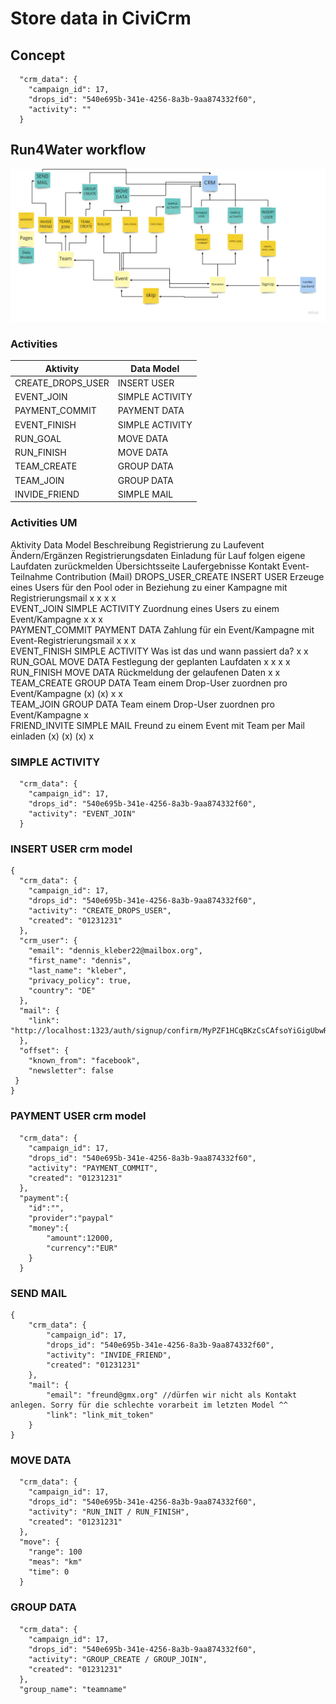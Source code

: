 # Store data in CiviCrm

## Concept

```
  "crm_data": {
    "campaign_id": 17,
    "drops_id": "540e695b-341e-4256-8a3b-9aa874332f60",
    "activity": ""
  }
```


## Run4Water workflow

![Workflow](Workflow_Run4Water.jpg)


### Activities
| Aktivity  | Data Model |
| ------------- | ------------- |
| CREATE_DROPS_USER    | INSERT USER  |
| EVENT_JOIN    | SIMPLE ACTIVITY  |
| PAYMENT_COMMIT   | PAYMENT DATA  |
| EVENT_FINISH    | SIMPLE ACTIVITY  |
| RUN_GOAL    | MOVE DATA  |
| RUN_FINISH    | MOVE DATA  |
| TEAM_CREATE    | GROUP DATA  |
| TEAM_JOIN    | GROUP DATA  |
| INVIDE_FRIEND    | SIMPLE MAIL  |

### Activities UM
Aktivity	Data Model	Beschreibung	Registrierung zu Laufevent	Ändern/Ergänzen Registrierungsdaten	Einladung für Lauf folgen	eigene Laufdaten zurückmelden	Übersichtsseite Laufergebnisse	Kontakt	Event-Teilnahme	Contribution	(Mail)
DROPS_USER_CREATE	INSERT USER	Erzeuge eines Users für den Pool oder in Beziehung zu einer Kampagne mit Registrierungsmail	x	x	x			x			
EVENT_JOIN	SIMPLE ACTIVITY	Zuordnung eines Users zu einem Event/Kampagne	x		x				x		
PAYMENT_COMMIT	PAYMENT DATA	Zahlung für ein Event/Kampagne mit Event-Registrierungsmail	x		x					x	
EVENT_FINISH	SIMPLE ACTIVITY	Was ist das und wann passiert da?				x			x		
RUN_GOAL	MOVE DATA	Festlegung der geplanten Laufdaten	x	x	x				x		
RUN_FINISH	MOVE DATA	Rückmeldung der gelaufenen Daten 				x			x		
TEAM_CREATE	GROUP DATA	Team einem Drop-User zuordnen pro Event/Kampagne	(x)	(x)	x				x		
TEAM_JOIN	GROUP DATA	Team einem Drop-User zuordnen pro Event/Kampagne							x		
FRIEND_INVITE	SIMPLE MAIL	Freund zu einem Event mit Team per Mail einladen	(x)	(x)	(x)						x



### SIMPLE ACTIVITY

```
  "crm_data": {
    "campaign_id": 17,
    "drops_id": "540e695b-341e-4256-8a3b-9aa874332f60",
    "activity": "EVENT_JOIN"
  }
```

### INSERT USER crm model
```
{
  "crm_data": {
    "campaign_id": 17,
    "drops_id": "540e695b-341e-4256-8a3b-9aa874332f60",
    "activity": "CREATE_DROPS_USER",
    "created": "01231231"
  },
  "crm_user": {
    "email": "dennis_kleber22@mailbox.org",
    "first_name": "dennis",
    "last_name": "kleber",
    "privacy_policy": true,
    "country": "DE"
  },
  "mail": {
    "link": "http://localhost:1323/auth/signup/confirm/MyPZF1HCqBKzCsCAfsoYiGigUbwRflzpf8Mt6NOmaTc="
  },
  "offset": {
    "known_from": "facebook",
    "newsletter": false
 }
}
```
### PAYMENT USER crm model

```
  "crm_data": {
    "campaign_id": 17,
    "drops_id": "540e695b-341e-4256-8a3b-9aa874332f60",
    "activity": "PAYMENT_COMMIT",
    "created": "01231231"
  },
  "payment":{
    "id":"",
    "provider":"paypal"
    "money":{
        "amount":12000,
        "currency":"EUR"
    }  
  }
```

### SEND MAIL

```
{
    "crm_data": {
        "campaign_id": 17,
        "drops_id": "540e695b-341e-4256-8a3b-9aa874332f60",
        "activity": "INVIDE_FRIEND",
        "created": "01231231"
    },
    "mail": {
        "email": "freund@gmx.org" //dürfen wir nicht als Kontakt anlegen. Sorry für die schlechte vorarbeit im letzten Model ^^
        "link": "link_mit_token"
    }
}
```

### MOVE DATA


```
  "crm_data": {
    "campaign_id": 17,
    "drops_id": "540e695b-341e-4256-8a3b-9aa874332f60",
    "activity": "RUN_INIT / RUN_FINISH",
    "created": "01231231"
  },
  "move": {
    "range": 100
    "meas": "km"
    "time": 0
  }
```

### GROUP DATA


```
  "crm_data": {
    "campaign_id": 17,
    "drops_id": "540e695b-341e-4256-8a3b-9aa874332f60",
    "activity": "GROUP_CREATE / GROUP_JOIN",
    "created": "01231231"
  },
  "group_name": "teamname"
